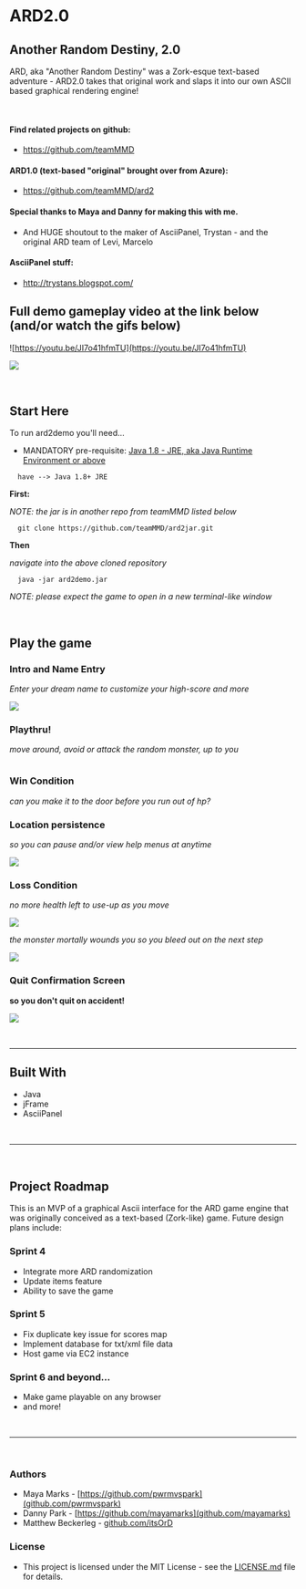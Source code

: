 # ARD2.0
## Another Random Destiny, 2.0

ARD, aka "Another Random Destiny" was a Zork-esque text-based adventure - ARD2.0 takes that original work and slaps it into our own ASCII based graphical rendering engine!

</br>

#### Find related projects on github:
 * https://github.com/teamMMD

#### ARD1.0 (text-based "original" brought over from Azure): 
 * https://github.com/teamMMD/ard2

#### Special thanks to Maya and Danny for making this with me.
 * And HUGE shoutout to the maker of AsciiPanel, Trystan - and the original ARD team of Levi, Marcelo

#### AsciiPanel stuff:
 * http://trystans.blogspot.com/

## Full demo gameplay video at the link below (and/or watch the gifs below)
![https://youtu.be/JI7o41hfmTU](https://youtu.be/JI7o41hfmTU)

![](./demogifs/ard2loadingandnameentry.gif)

</br>

## Start Here

To run ard2demo you'll need...

* MANDATORY pre-requisite:
[Java 1.8 - JRE, aka Java Runtime Environment or above](https://java.com/en/download/)
```
  have --> Java 1.8+ JRE
```

**First:**

*NOTE: the jar is in another repo from teamMMD listed below*
```
  git clone https://github.com/teamMMD/ard2jar.git
```

**Then**

*navigate into the above cloned repository*
```
  java -jar ard2demo.jar
```
*NOTE: please expect the game to open in a new terminal-like window*

</br>

## Play the game

### Intro and Name Entry

*Enter your dream name to customize your high-score and more*

![](./demogifs/ard2loadingandnameentry.gif)

### Playthru!

*move around, avoid or attack the random monster, up to you*

![]()

### Win Condition

*can you make it to the door before you run out of hp?*

### Location persistence

*so you can pause and/or view help menus at anytime*

![](./demogifs/ard2helpmenulocationpersistance.gif)

### Loss Condition

*no more health left to use-up as you move*

![](./demogifs/ard2deathbysteps.gif)

*the monster mortally wounds you so you bleed out on the next step*

![](./demogifs/ard2deathbycreature.gif)

### Quit Confirmation Screen
**so you don't quit on accident!**

![](./demogifs/ard2quitscreen.gif)


</br>


 - - -

## Built With
 * Java
 * jFrame
 * AsciiPanel

 </br>

 - - - 

</br>

## Project Roadmap 
This is an MVP of a graphical Ascii interface for the ARD game engine that was originally conceived as a text-based (Zork-like) game.
Future design plans include:
 ### Sprint 4
 * Integrate more ARD randomization
 * Update items feature
 * Ability to save the game
 ### Sprint 5
 * Fix duplicate key issue for scores map
 * Implement database for txt/xml file data
 * Host game via EC2 instance
 ### Sprint 6 and beyond…
 * Make game playable on any browser
 * and more!

 </br>

 - - - 

</br>

### Authors
 * Maya Marks - [https://github.com/pwrmvspark](github.com/pwrmvspark)
 * Danny Park - [https://github.com/mayamarks](github.com/mayamarks)
 * Matthew Beckerleg - [github.com/itsOrD](github.com/itsOrD)
 
### License
 * This project is licensed under the MIT License - see the [LICENSE.md](LICENSE.md) file for details.
 
